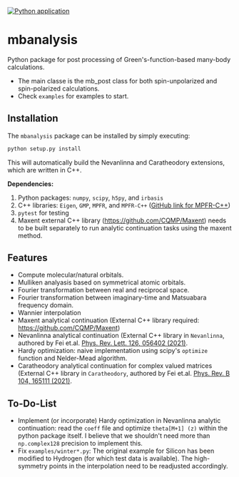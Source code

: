 [![Python application](https://github.com/gauravharsha/mbanalysis/actions/workflows/python-app.yml/badge.svg)](https://github.com/gauravharsha/mbanalysis/actions/workflows/python-app.yml)

mbanalysis
===================

Python package for post processing of Green's-function-based many-body calculations. 
* The main classe is the mb_post class for both spin-unpolarized and spin-polarized calculations. 
* Check `examples` for examples to start. 
  
Installation
----------
The `mbanalysis` package can be installed by simply executing:
```bash
python setup.py install
```
This will automatically build the Nevanlinna and Caratheodory extensions, which are written in C++.

**Dependencies:**
1. Python packages: `numpy`, `scipy`, `h5py`, and `irbasis`
2. C++ libraries: `Eigen`, `GMP`, `MPFR`, and `MPFR-C++` ([GitHub link for MPFR-C++](https://github.com/advanpix/mpreal))
3. `pytest` for testing
4. Maxent external C++ library (https://github.com/CQMP/Maxent) needs to be built separately to run analytic continuation tasks using the maxent method.

Features
----------
* Compute molecular/natural orbitals.
* Mulliken analyasis based on symmetrical atomic orbitals.
* Fourier transformation between real and reciprocal space.
* Fourier transformation between imaginary-time and Matsuabara frequency domain.
* Wannier interpolation
* Maxent analytical continuation (External C++ library required: https://github.com/CQMP/Maxent) 
* Nevanlinna analytical continuation (External C++ library in `Nevanlinna`, authored by Fei et.al. [Phys. Rev. Lett. 126, 056402 (2021)](https://journals.aps.org/prl/abstract/10.1103/PhysRevLett.126.056402).
* Hardy optimization: naive implementation using scipy's `optimize` function and Nelder-Mead algorithm.
* Caratheodory analytical continuation for complex valued matrices (External C++ library in `Caratheodory`, authored by Fei et.al. [Phys. Rev. B 104, 165111 (2021)](https://journals.aps.org/prb/abstract/10.1103/PhysRevB.104.165111).

To-Do-List
-----------
* Implement (or incorporate) Hardy optimization in Nevanlinna analytic continuation: read the `coeff` file and optimize `theta[M+1] (z)` within the python package itself. I believe that we shouldn't need more than `np.complex128` precision to implement this.
* Fix `examples/winter*.py`: The original example for Silicon has been modified to Hydrogen (for which test data is available). The high-symmetry points in the interpolation need to be readjusted accordingly.
